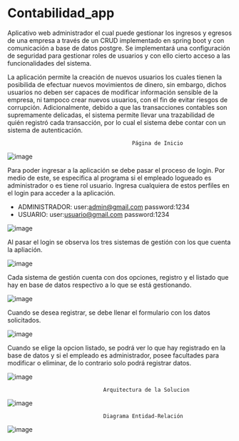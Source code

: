 # Contabilidad_app

Aplicativo web administrador el cual puede gestionar los ingresos y egresos de una empresa a través de un CRUD implementado en spring boot y con comunicación a base de datos postgre. Se implementará una configuración de seguridad para gestionar roles de usuarios y con ello cierto acceso a las funcionalidades del sistema. 

La aplicación permite la creación de nuevos usuarios los cuales tienen la posibilida de efectuar nuevos movimientos de dinero,
sin embargo, dichos usuarios no deben ser capaces de modificar información sensible de la empresa, ni tampoco crear nuevos usuarios,
con el fin de evitar riesgos de corrupción. Adicionalmente, debido a que las transacciones contables son supremamente delicadas,
el sistema permite llevar una trazabilidad de quién registró cada transacción, por lo cual el sistema debe contar con un sistema de autenticación.


                                           Página de Inicio
![image](https://user-images.githubusercontent.com/71468355/193381248-6adb7c5d-97e5-4696-9329-a87aa394627f.png)

Para poder ingresar a la aplicación se debe pasar el proceso de login. 
Por medio de este, se especifica al programa si el empleado logueado es administrador
o es tiene rol usuario. Ingresa cualquiera de estos perfiles en el login para
acceder a la aplicación.

- ADMINISTRADOR:   user:admin@gmail.com    password:1234
- USUARIO:          user:usuario@gmail.com  password:1234

![image](https://user-images.githubusercontent.com/71468355/193383863-ab869538-eb0b-4346-8a59-b473bf70efd4.png)


Al pasar el login se observa los tres sistemas de gestión con los que 
cuenta la apliación.

![image](https://user-images.githubusercontent.com/71468355/193383884-643b3f11-0612-4e53-95bd-d624214487ca.png)

Cada sistema de gestión cuenta con dos opciones, registro y el listado que hay en base de datos 
respectivo a lo que se está gestionando.

![image](https://user-images.githubusercontent.com/71468355/193383925-a63bd270-d750-4890-98f6-b31fa960c941.png)

Cuando se desea registrar, se debe llenar el formulario con los datos solicitados.

![image](https://user-images.githubusercontent.com/71468355/193383990-9a8e744d-da74-4456-b3c3-fc522eefaba6.png)


Cuando se elige la opcion listado, se podrá ver lo que hay registrado en la base de datos
y si el empleado es administrador, posee facultades para modificar o eliminar, de lo contrario
solo podrá registrar datos.

![image](https://user-images.githubusercontent.com/71468355/193384004-3c2d4a3d-71f6-41c0-8eb8-fc3acb4d245d.png)


                                  Arquitectura de la Solucion
![image](https://user-images.githubusercontent.com/71468355/193384049-a42bb85a-36f0-4247-bc38-a71b2b926c8e.png)

                                  Diagrama Entidad-Relación
![image](https://user-images.githubusercontent.com/71468355/193384153-cd02b60b-bae1-479f-950d-502cbfd762eb.png)
                           




